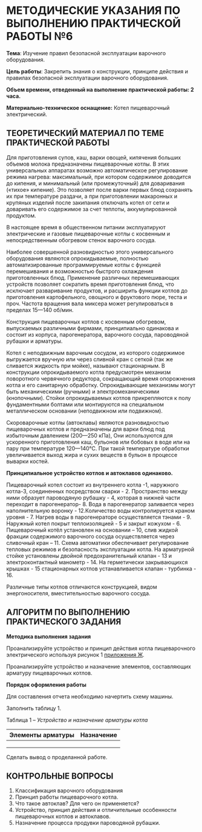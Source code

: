 # МЕТОДИЧЕСКИЕ УКАЗАНИЯ ПО ВЫПОЛНЕНИЮ ПРАКТИЧЕСКОЙ РАБОТЫ №6

**Тема**: Изучение правил безопасной эксплуатации варочного оборудования.

**Цель работы**: Закрепить знания о конструкции, принципе действия и правилах безопасной эксплуатации варочного оборудования.

**Объем времени, отведенный на выполнение практической работы: 2 часа.**

**Материально-техническое оснащение:** Котел пищеварочный электрический.

## ТЕОРЕТИЧЕСКИЙ МАТЕРИАЛ ПО ТЕМЕ ПРАКТИЧЕСКОЙ РАБОТЫ

Для приготовления супов, каш, варки овощей, кипячения больших объемов молока предназначены пищеварочные котлы. В этих универсальных аппаратах возможно автоматическое регулирование режима нагрева: максимальный, при котором содержимое доводится до кипения, и минимальный (или промежуточный) для доваривания («тихое» кипение). Это позволяет после варки первых блюд сохранять их при температуре раздачи, а при приготовлении макаронных и крупяных изделий после закипания отключать котел от сети и доваривать его содержимое за счет теплоты, аккумулированной продуктом.

В настоящее время в общественном питании эксплуатируют электрические и газовые пищеварочные котлы с косвенным и непосредственным обогревом стенок варочного сосуда.

Наиболее совершенной разновидностью этого универсального оборудования являются опрокидываемые, полностью автоматизированные программируемые котлы с функцией перемешивания и возможностью быстрого охлаждения приготовленных блюд. Применение различных перемешивающих устройств позволяет сократить время приготовления блюд, что исключает разваривание продуктов, и расширить функции котлов до приготовления картофельного, овощного и фруктового пюре, теста и проч. Частота вращения вала миксера может регулироваться в пределах 15—140 об/мин.

Конструкция пищеварочных котлов с косвенным обогревом, выпускаемых различными фирмами, принципиально одинакова и состоит из корпуса, парогенератора, варочного сосуда, пароводяной рубашки и арматуры.

Котел с неподвижным варочным сосудом, из которого содержимое выгружается вручную или через сливной кран с сеткой (так же сливается жидкость при мойке), называют стационарным. В конструкции опрокидываемого котла предусмотрен механизм поворотного червячного редуктора, сокращающий время опорожнения котла и его санитарную обработку. Опрокидывающие механизмы могут быть механическими (ручными) и электромеханическими (кнопочными). Стойки опрокидываемых котлов прикрепляются к полу фундаментными болтами или монтируются на специальном металлическом основании (неподвижном или подвижном).

Скороварочные котлы (автоклавы) являются разновидностью пищеварочных котлов и предназначены для варки блюд под избыточным давлением (200—250 кПа), Они используются для ускоренного приготовления каш, бульонов или бобовых в воде или на пару при температуре 120—140°С. При такой температуре обработки увеличивается выход жира и сухих веществ в бульон в процессе выварки костей.

**Принципиальное устройство котлов и автоклавов одинаково.**

Пищеварочный котел состоит из внутреннего котла -1, наружного котла-3, соединенных посредством сварки - 2. Пространство между ними образует пароводяную рубашку - 4, которая в нижней части переходит в парогенератор- 8. Вода в парогенератор заливается через наполнительную воронку - 12.Количество воды контролируется краном уровня - 7. Нагрев воды в парогенераторе осуществляется тэнами - 9. Наружный котел покрыт теплоизоляцией - 5 и закрыт кожухом - 6. Пищеварочный котёл установлен на основании – 10, слив жидкой фракции содержимого варочного сосуда осуществляется через сливочный кран – 11. Схема автоматики обеспечивает регулирование тепловых режимов и безопасность эксплуатации котла. На арматурной стойке установлены двойной предохранительный клапан - 13 и электроконтактный манометр - 14. На герметически закрывающихся крышках - 15 стационарных котлов устанавливается клапан - турбинка - 16.

Различные типы котлов отличаются конструкцией, видом энергоносителя, вместительностью варочного сосуда.

## АЛГОРИТМ ПО ВЫПОЛНЕНИЮ ПРАКТИЧЕСКОГО ЗАДАНИЯ

**Методика выполнения задания**

Проанализируйте устройство и принцип действия котла пищеварочного электрического используя рисунок 1 [приложения Ж](pril7.md).

Проанализируйте устройство и назначение элементов, составляющих арматуру пищеварочных котлов.

**Порядок оформления работы**

Для составления отчета необходимо начертить схему машины.

Заполнить таблицу 1.

Таблица 1 – *Устройство и назначение арматуры котла*

| Элементы арматуры | Назначение |
| --- | --- |
|  |  |
|  |  |
|  |  |

Сделать вывод о проделанной работе.

## КОНТРОЛЬНЫЕ ВОПРОСЫ

1. Классификация варочного оборудования
2. Принцип работы пищеварочного котла.
3. Что такое автоклав? Для чего он применяется?
4. Устройство, принцип действия и отличительные особенности пищеварочных котлов и автоклавов.
5. Назначение процесса продувки пароводяной рубашки.